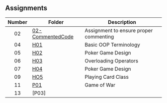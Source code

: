 ## Assignments

| Number | Folder | Description |
| :----: | ------ | ----------- |
|   02   | [02-CommentedCode](https://github.com/ShaunJPartridge/2143-OOP-Partridge/blob/master/Assignments/02-CommentedCode/main.cpp)        | Assignment to ensure proper commenting |
|   04  |  [H01](https://github.com/ShaunJPartridge/2143-OOP-Partridge/tree/master/Assignments/H01) | Basic OOP Terminology |
|   05  | [H02](https://github.com/ShaunJPartridge/2143-OOP-Partridge/tree/master/Assignments/H02)  | Poker Game Design |
|   06  | [H03](https://github.com/ShaunJPartridge/2143-OOP-Partridge/tree/master/Assignments/H03)  | Overloading Operators |
|   07  | [H04](https://github.com/ShaunJPartridge/2143-OOP-Partridge/tree/master/Assignments/H04)  | Poker Game Design |
|   09  | [HO5](https://github.com/ShaunJPartridge/2143-OOP-Partridge/tree/master/Assignments/H05)  | Playing Card Class  |
|   11  | [P01](https://github.com/ShaunJPartridge/2143-OOP-Partridge/tree/master/Assignments/P01)  | Game of War |
|   13  | [P03]
